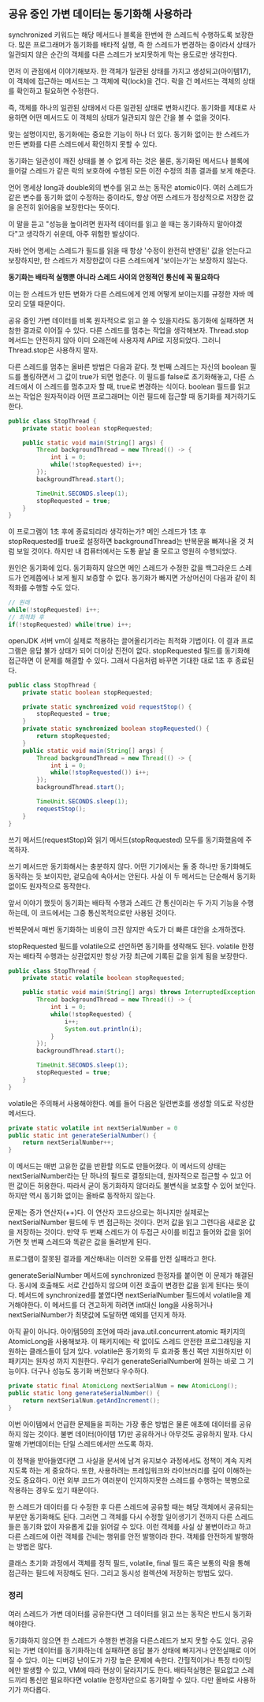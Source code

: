 ## 공유 중인 가변 데이터는 동기화해 사용하라

synchronized 키워드는 해당 메서드나 블록을 한번에 한 스레드씩 수행하도록 보장한다. 많은 프로그래머가 동기화를 배타적 실행, 즉 한 스레드가 변경하는 중이라서 상태가 일관되지 않은 순간의 객체를 다른 스레드가 보지못하게 막는 용도로만 생각한다.

먼저 이 관점에서 이야기해보자. 한 객체가 일관된 상태를 가지고 생성되고(아이템17), 이 객체에 접근하는 메서드는 그 객체에 락(lock)을 건다. 락을 건 메서드는 객체의 상태를 확인하고 필요하면 수정한다.

즉, 객체를 하나의 일관된 상태에서 다른 일관된 상태로 변화시킨다. 동기화를 제대로 사용하면 어떤 메서드도 이 객체의 상태가 일관되지 않은 간을 볼 수 없을 것이다.

맞는 설명이지만, 동기화에는 중요한 기능이 하나 더 있다. 동기화 없이는 한 스레드가 만든 변화를 다른 스레드에서 확인하지 못할 수 있다.

동기화는 일관성이 깨진 상태를 볼 수 없게 하는 것은 물론, 동기화된 메서드나 블록에 들어갈 스레드가 같은 락의 보호하에 수행된 모든 이전 수정의 최종 결과를 보게 해준다.

언어 명세상 long과 double외의 변수를 읽고 쓰는 동작은 atomic이다. 여러 스레드가 같은 변수를 동기화 없이 수정하는 중이라도, 항상 어떤 스레드가 정상적으로 저장한 값을 온전히 읽어옴을 보장한다는 뜻이다.

이 말을 듣고 "성능을 높이려면 원자적 데이터를 읽고 쓸 때는 동기화하지 말아야겠다"고 생각하기 쉬운데, 아주 위험한 발상이다.

자바 언어 명세는 스레드가 필드를 읽을 때 항상 '수정이 완전히 반영된' 값을 얻는다고 보장하지만, 한 스레드가 저장한값이 다른 스레드에게 '보이는가'는 보장하지 않는다.

**동기화는 배타적 실행뿐 아니라 스레드 사이의 안정적인 통신에 꼭 필요하다**

이는 한 스레드가 만든 변화가 다른 스레드에게 언제 어떻게 보이는지를 규정한 자바 메모리 모델 때문이다.

공유 중인 가변 데이터를 비록 원자적으로 읽고 쓸 수 있을지라도 동기화에 실패하면 처참한 결과로 이어질 수 있다. 다른 스레드를 멈추는 작업을 생각해보자. Thread.stop 메서드는 안전하지 않아 이미 오래전에 사용자제 API로 지정되었다. 그러니 Thread.stop은 사용하지 말자.

다른 스레드를 멈추는 올바른 방법은 다음과 같다. 첫 번째 스레드는 자신의 boolean 필드를 폴링하면서 그 값이 true가 되면 멈춘다. 이 필드를 false로 초기화해놓고, 다른 스레드에서 이 스레드를 멈추고자 할 때, true로 변경하는 식이다. boolean 필드를 읽고 쓰는 작업은 원자적이라 어떤 프로그래머는 이런 필드에 접근할 때 동기화를 제거하기도 한다.

```java
public class StopThread {
    private static boolean stopRequested;

    public static void main(String[] args) {
        Thread backgroundThread = new Thread(() -> {
            int i = 0;
            while(!stopRequested) i++;
        });
        backgroundThread.start();

        TimeUnit.SECONDS.sleep(1);
        stopRequested = true;
    }
}
```

이 프로그램이 1초 후에 종료되리라 생각하는가? 메인 스레드가 1초 후 stopRequested를 true로 설정하면 backgroundThread는 반복문을 빠져나올 것 처럼 보일 것이다. 하지만 내 컴퓨터에서는 도통 끝날 줄 모르고 영원히 수행되었다.

원인은 동기화에 있다. 동기화하지 않으면 메인 스레드가 수정한 값을 백그라운드 스레드가 언제쯤에나 보게 될지 보증할 수 없다. 동기화가 빠지면 가상머신이 다음과 같이 최적화를 수행할 수도 있다.

```java
// 원래
while(!stopRequested) i++;
// 최적화 후
if(!stopRequested) while(true) i++;
```

openJDK 서버 vm이 실제로 적용하는 끌어올리기라는 최적화 기법이다. 이 결과 프로그램은 응답 불가 상태가 되어 더이상 진전이 없다.
stopRequested 필드를 동기화해 접근하면 이 문제를 해결할 수 있다. 그래서 다음처럼 바꾸면 기대한 대로 1초 후 종료된다.

```java
public class StopThread {
    private static boolean stopRequested;

    private static synchronized void requestStop() {
        stopRequested = true;
    }
    private static synchronized boolean stopRequested() {
        return stopRequested;
    }
    public static void main(String[] args) {
        Thread backgroundThread = new Thread(() -> {
            int i = 0;
            while(!stopRequested()) i++;
        });
        backgroundThread.start();

        TimeUnit.SECONDS.sleep(1);
        requestStop();
    }
}

```

쓰기 메서드(requestStop)와 읽기 메서드(stopRequested) 모두를 동기화했음에 주목하자.

쓰기 메서드만 동기화해서는 충분하지 않다. 어떤 기기에서는 둘 중 하나만 동기화해도 동작하는 듯 보이지만, 겉모습에 속아서는 안된다. 사실 이 두 메서드는 단순해서 동기화 없이도 원자적으로 동작한다.

앞서 이야기 했듯이 동기화는 배타적 수행과 스레드 간 통신이라는 두 가지 기능을 수행하는데, 이 코드에서는 그중 통신목적으로만 사용된 것이다.

반복문에서 매번 동기화하는 비용이 크진 않지만 속도가 더 빠른 대안을 소개하겠다.

stopRequested 필드를 volatile으로 선언하면 동기화를 생략해도 된다. volatile 한정자는 배타적 수행과는 상관없지만 항상 가장 최근에 기록된 값을 읽게 됨을 보장한다.

```java
public class StopThread {
    private static volatile boolean stopRequested;

    public static void main(String[] args) throws InterruptedException {
        Thread backgroundThread = new Thread(() -> {
            int i = 0;
            while(!stopRequested) { 
            	i++;
            	System.out.println(i);
            }
        });
        backgroundThread.start();

        TimeUnit.SECONDS.sleep(1);
        stopRequested = true;
    }
}
```

volatile은 주의해서 사용해야한다. 예를 들어 다음은 일련번호를 생성할 의도로 작성한 메서드다.

```java
private static volatile int nextSerialNumber = 0
public static int generateSerialNumber() {
    return nextSerialNumber++;
}
```

이 메서드는 매번 고유한 값을 반환할 의도로 만들어졌다. 이 메서드의 상태는 nextSerialNumber라는 단 하나의 필드로 결정되는데, 원자적으로 접근할 수 있고 어떤 값이든 허용한다. 따라서 굳이 동기화하지 않더라도 불변식을 보호할 수 있어 보인다. 하지만 역시 동기화 없이는 올바로 동작하지 않는다.

문제는 증가 연산자(++)다. 이 연산자 코드상으로는 하나지만 실제로는 nextSerialNumber 필드에 두 번 접근하는 것이다. 먼저 값을 읽고 그런다음 새로운 값을 저장하는 것이다. 만약 두 번째 스레드가 이 두접근 사이를 비집고 들어와 값을 읽어가면 첫 번쨰 스레드와 똑같은 값을 돌려받게 된다.

프로그램이 잘못된 결과를 계산해내는 이러한 오류를 안전 실패라고 한다.

generateSerialNumber 메서드에 synchronized 한정자를 붙이면 이 문제가 해결된다. 동시에 호출해도 서로 간섭하지 않으며 이전 호출이 변경한 값을 읽게 된다는 뜻이다. 메서드에 synchronized를 붙였다면 nextSerialNumber 필드에서 volatile을 제거해야한다. 이 메서드를 더 견고하게 하려면 int대신 long을 사용하거나 nextSerialNumber가 최댓값에 도달하면 예외를 던지게 하자.

아직 끝이 아니다. 아이템59의 조언에 따라 java.util.concurrent.atomic 패키지의 AtomicLong을 사용해보자. 이 패키지에는 락 없이도 스레드 안전한 프로그래밍을 지원하는 클래스들이 담겨 있다. volatile은 동기화의 두 효과중 통신 쪽만 지원하지만 이 패키지는 원자성 까지 지원한다. 우리가 generateSerialNumber에 원하는 바로 그 기능이다. 더구나 성능도 동기화 버전보다 우수하다.

```java
private static final AtomicLong nextSerialNum = new AtomicLong();
public static long generateSerialNumber() {
    return nextSerialNum.getAndIncrement();
}
```

이번 아이템에서 언급한 문제들을 피하는 가장 좋은 방법은 물론 애초에 데이터를 공유하지 않는 것이다. 불변 데이터(아이템 17)만 공유하거나 아무것도 공유하지 말자. 다시말해 가변데이터는 단일 스레드에서만 쓰도록 하자.

이 정책을 받아들였다면 그 사실을 문서에 남겨 유지보수 과정에서도 정책이 계속 지켜지도록 하는 게 중요하다. 또한, 사용하려는 프레임워크와 라이브러리를 깊이 이해하는 것도 중요하다. 이런 외부 코드가 여러분이 인지하지못한 스레드를 수행하는 복병으로 작용하는 경우도 있기 때문이다.

한 스레드가 데이터를 다 수정한 후 다른 스레드에 공유할 때는 해당 객체에서 공유되는 부분만 동기화해도 된다. 그러면 그 객체를 다시 수정할 일이생기기 전까지 다른 스레드들은 동기화 없이 자유롭게 값을 읽어갈 수 있다. 이런 객체를 사실 상 불변이라고 하고 다른 스레드에 이런 객체를 건네는 행위를 안전 발행이라 한다. 객체를 안전하게 발행하는 방법은 많다.

클래스 초기화 과정에서 객체를 정적 필드, volatile, final 필드 혹은 보통의 락을 통해 접근하는 필드에 저장해도 된다. 그리고 동시성 컬렉션에 저장하는 방법도 있다.

### 정리 

여러 스레드가 가변 데이터를 공유한다면 그 데이터를 읽고 쓰는 동작은 반드시 동기화 해야한다.

동기화하지 않으면 한 스레드가 수행한 변경을 다른스레드가 보지 못할 수도 있다. 공유되는 가변 데이터를 동기화하는데 실패하면 응답 불가 상태에 빠지거나 안전실패로 이어질 수 있다. 이는 디버깅 난이도가 가장 높은 문제에 속한다. 간헐적이거나 특정 타이밍에만 발생할 수 있고, VM에 따라 현상이 달라지기도 한다. 배타적실행은 필요없고 스레드끼리 통신만 필요하다면 volatile 한정자만으로 동기화할 수 있다. 다만 올바로 사용하기가 까다롭다.